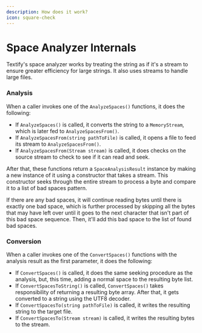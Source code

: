 ```yaml
---
description: How does it work?
icon: square-check
---
```


# Space Analyzer Internals

Textify's space analyzer works by treating the string as if it's a stream to ensure greater efficiency for large strings. It also uses streams to handle large files.

### Analysis

When a caller invokes one of the `AnalyzeSpaces()` functions, it does the following:

* If `AnalyzeSpaces()` is called, it converts the string to a `MemoryStream`, which is later fed to `AnalyzeSpacesFrom()`.
* If `AnalyzeSpacesFrom(string pathToFile)` is called, it opens a file to feed its stream to `AnalyzeSpacesFrom()`.
* If `AnalyzeSpacesFrom(Stream stream)` is called, it does checks on the source stream to check to see if it can read and seek.

After that, these functions return a `SpaceAnalysisResult` instance by making a new instance of it using a constructor that takes a stream. This constructor seeks through the entire stream to process a byte and compare it to a list of bad spaces pattern.

If there are any bad spaces, it will continue reading bytes until there is exactly one bad space, which is further processed by skipping all the bytes that may have left over until it goes to the next character that isn't part of this bad space sequence. Then, it'll add this bad space to the list of found bad spaces.

### Conversion

When a caller invokes one of the `ConvertSpaces()` functions with the analysis result as the first parameter, it does the following:

* If `ConvertSpaces()` is called, it does the same seeking procedure as the analysis, but, this time, adding a normal space to the resulting byte list.
* If `ConvertSpacesToString()` is called, `ConvertSpaces()` takes responsibility of returning a resulting byte array. After that, it gets converted to a string using the UTF8 decoder.
* If `ConvertSpacesTo(string pathToFile)` is called, it writes the resulting string to the target file.
* If `ConvertSpacesTo(Stream stream)` is called, it writes the resulting bytes to the stream.
